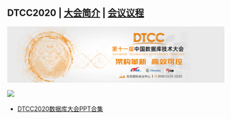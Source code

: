 ## DTCC2020 | [大会简介](https://dtcc.it168.com/2020/) | [会议议程](https://dtcc.it168.com/2020/yicheng.html)

![](doc/images/banner.jpeg)

![](doc/images/yicheng.png)

- [DTCC2020数据库大会PPT合集](https://z.itpub.net/article/detail/5260C494873379BAA63BAB7C5CBD7A95)